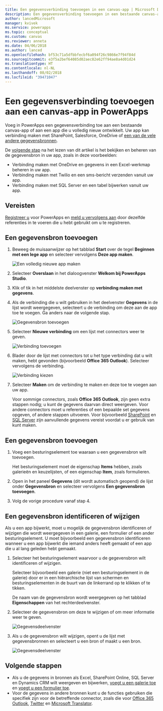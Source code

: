```yaml
---
title: Een gegevensverbinding toevoegen in een canvas-app | Microsoft Docs
description: Een gegevensverbinding toevoegen in een bestaande canvas-app of lege app
author: lancedMicrosoft
manager: kvivek
ms.service: powerapps
ms.topic: conceptual
ms.custom: canvas
ms.reviewer: anneta
ms.date: 04/06/2018
ms.author: lanced
ms.openlocfilehash: bf53c71a5dfbbfecbf6a094f26c9866e7f94f84d
ms.sourcegitcommit: e3f5a2bef64085d02aec82e62ff94ae8a4d01d24
ms.translationtype: HT
ms.contentlocale: nl-NL
ms.lasthandoff: 08/02/2018
ms.locfileid: "39471047"
---
```

# <a name="add-a-data-connection-to-a-canvas-app-in-powerapps"></a>Een gegevensverbinding toevoegen aan een canvas-app in PowerApps

Voeg in PowerApps een gegevensverbinding toe aan een bestaande canvas-app of aan een app die u volledig nieuw ontwikkelt. Uw app kan verbinding maken met SharePoint, Salesforce, OneDrive of [een van de vele andere gegevensbronnen](connections-list.md).

De [volgende stap](#next-steps) na het lezen van dit artikel is het bekijken en beheren van de gegevensbron in uw app, zoals in deze voorbeelden:

* Verbinding maken met OneDrive en gegevens in een Excel-werkmap beheren in uw app.
* Verbinding maken met Twilio en een sms-bericht verzenden vanuit uw app.
* Verbinding maken met SQL Server en een tabel bijwerken vanuit uw app.

## <a name="prerequisites"></a>Vereisten

[Registreer u](../signup-for-powerapps.md) voor PowerApps en [meld u vervolgens aan](http://web.powerapps.com?utm_source=padocs&utm_medium=linkinadoc&utm_campaign=referralsfromdoc) door dezelfde referenties in te voeren die u hebt gebruikt om u te registreren.

## <a name="add-a-data-source"></a>Een gegevensbron toevoegen
1. Beweeg de muisaanwijzer op het tabblad **Start** over de tegel **Beginnen met een lege app** en selecteer vervolgens **Deze app maken**.

    ![Een volledig nieuwe app maken](./media/add-data-connection/blank-app-tile.png)

1. Selecteer **Overslaan** in het dialoogvenster **Welkom bij PowerApps Studio**.

3. Klik of tik in het middelste deelvenster op **verbinding maken met gegevens**.

4. Als de verbinding die u wilt gebruiken in het deelvenster **Gegevens** in de lijst wordt weergegeven, selecteert u de verbinding om deze aan de app toe te voegen. Ga anders naar de volgende stap.

    ![Gegevensbron toevoegen](./media/add-data-connection/choose-existing-connections.png)

5. Selecteer **Nieuwe verbinding** om een lijst met connectors weer te geven.

    ![Verbinding toevoegen](./media/add-data-connection/new-connection.png)

6. Blader door de lijst met connectors tot u het type verbinding dat u wilt maken, hebt gevonden (bijvoorbeeld **Office 365 Outlook**). Selecteer vervolgens de verbinding.

    ![Verbinding kiezen](./media/add-data-connection/choose-connection.png)

7. Selecteer **Maken** om de verbinding te maken en deze toe te voegen aan uw app.

    Voor sommige connectors, zoals **Office 365 Outlook**, zijn geen extra stappen nodig; u kunt de gegevens daarvan direct weergeven. Voor andere connectors moet u referenties of een bepaalde set gegevens opgeven, of andere stappen uitvoeren. Voor bijvoorbeeld [SharePoint](connections/connection-sharepoint-online.md) en [SQL Server](connections/connection-azure-sqldatabase.md) zijn aanvullende gegevens vereist voordat u er gebruik van kunt maken.

## <a name="add-another-data-source"></a>Een gegevensbron toevoegen
1. Voeg een besturingselement toe waaraan u een gegevensbron wilt toevoegen.

    Het besturingselement moet de eigenschap **Items** hebben, zoals galerieën en keuzelijsten, of een eigenschap **Item**, zoals formulieren.

1. Open in het paneel **Gegevens** (dit wordt automatisch geopend) de lijst onder **Gegevensbron** en selecteer vervolgens **Een gegevensbron toevoegen**.

1. Volg de vorige procedure vanaf stap 4.

## <a name="identify-or-change-a-data-source"></a>Een gegevensbron identificeren of wijzigen
Als u een app bijwerkt, moet u mogelijk de gegevensbron identificeren of wijzigen die wordt weergegeven in een galerie, een formulier of een ander besturingselement. U moet bijvoorbeeld een gegevensbron identificeren wanneer u een app bijwerkt die iemand anders heeft gemaakt of een app die u al lang geleden hebt gemaakt.

1. Selecteer het besturingselement waarvoor u de gegevensbron wilt identificeren of wijzigen.

    Selecteer bijvoorbeeld een galerie (niet een besturingselement in de galerie) door er in een hiërarchische lijst van schermen en besturingselementen in de buurt van de linkerrand op te klikken of te tikken.

    De naam van de gegevensbron wordt weergegeven op het tabblad **Eigenschappen** van het rechterdeelvenster.

2. Selecteer de gegevensbron om deze te wijzigen of om meer informatie weer te geven.

    ![Gegevensdeelvenster](./media/add-data-connection/data-pane.png)

3. Als u de gegevensbron wilt wijzigen, opent u de lijst met gegevensbronnen en selecteert u een bron of maakt u een bron.

     ![Gegevensdeelvenster](./media/add-data-connection/datasource-list.png)

## <a name="next-steps"></a>Volgende stappen
* Als u de gegevens in bronnen als Excel, SharePoint Online, SQL Server en Dynamics CRM wilt weergeven en bijwerken, [voegt u een galerie toe](add-gallery.md) en [voegt u een formulier toe](add-form.md).
* Voor de gegevens in andere bronnen kunt u de functies gebruiken die specifiek zijn voor de betreffende connector, zoals die voor [Office 365 Outlook](connections/connection-office365-outlook.md), [Twitter](connections/connection-twitter.md) en [Microsoft Translator](connections/connection-microsoft-translator.md).
